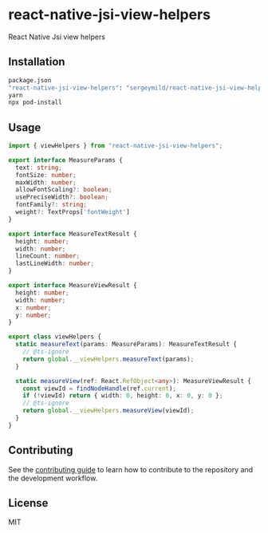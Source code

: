 # react-native-jsi-view-helpers

React Native Jsi view helpers

## Installation

```sh
package.json
"react-native-jsi-view-helpers": "sergeymild/react-native-jsi-view-helpers#0.71.2"
yarn
npx pod-install
```

## Usage

```typescript
import { viewHelpers } from "react-native-jsi-view-helpers";

export interface MeasureParams {
  text: string;
  fontSize: number;
  maxWidth: number;
  allowFontScaling?: boolean;
  usePreciseWidth?: boolean;
  fontFamily?: string;
  weight?: TextProps['fontWeight']
}

export interface MeasureTextResult {
  height: number;
  width: number;
  lineCount: number;
  lastLineWidth: number;
}

export interface MeasureViewResult {
  height: number;
  width: number;
  x: number;
  y: number;
}

export class viewHelpers {
  static measureText(params: MeasureParams): MeasureTextResult {
    // @ts-ignore
    return global.__viewHelpers.measureText(params);
  }

  static measureView(ref: React.RefObject<any>): MeasureViewResult {
    const viewId = findNodeHandle(ref.current);
    if (!viewId) return { width: 0, height: 0, x: 0, y: 0 };
    // @ts-ignore
    return global.__viewHelpers.measureView(viewId);
  }
}
```

## Contributing

See the [contributing guide](CONTRIBUTING.md) to learn how to contribute to the repository and the development workflow.

## License

MIT
